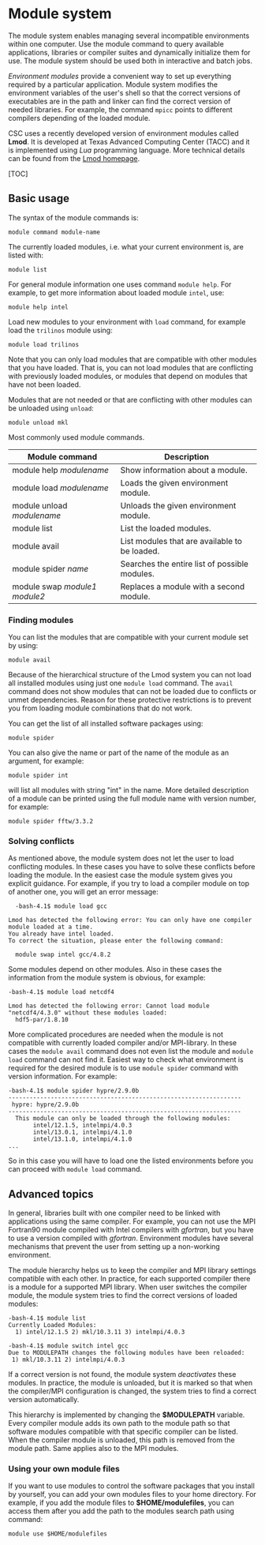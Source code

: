 # Module system

The module system enables managing several incompatible environments
within one computer. Use the module command to query available applications,
libraries or compiler suites and dynamically initialize them for use. 
The module system should be used both in interactive and batch jobs.

*Environment modules* provide a convenient way to set up everything
required by a particular application. Module system modifies the
environment variables of the user's shell so that the correct versions
of executables are in the path and linker can find the correct version
of needed libraries. For example, the command `mpicc` points to
different compilers depending of the loaded module.

CSC uses a recently developed version of environment modules called
**Lmod**. It is developed at Texas Advanced Computing Center (TACC) and
it is implemented using *Lua* programming language. More technical
details can be found from the [Lmod homepage].

[TOC]

## Basic usage

The syntax of the module commands is:

    module command module-name

The currently loaded modules, i.e. what your current environment is,
are listed with:

    module list

For general module information one uses command `module help`. For
example, to get more information about loaded module `intel`,
use:

    module help intel

Load new modules to your environment with `load` command, for
example load the `trilinos` module using:

    module load trilinos

Note that you can only load modules that are compatible with other
modules that you have loaded. That is, you can not load modules that are
conflicting with previously loaded modules, or modules that depend on
modules that have not been loaded.

Modules that are not needed or that are conflicting with other modules
can be unloaded using `unload`:

    module unload mkl

Most commonly used module commands.

|  Module command               |  Description                                  |
|-------------------------------|-----------------------------------------------|
| module help *modulename*      | Show information about a module.              |
| module load *modulename*      | Loads the given environment module.           |
| module unload *modulename*    | Unloads the given environment module.         |
| module list                   | List the loaded modules.                      |
| module avail                  | List modules that are available to be loaded. |
| module spider *name*          | Searches the entire list of possible modules. |
| module swap *module1 module2* | Replaces a module with a second module.       |

### Finding modules

You can list the modules that are compatible with your current module
set by using:

    module avail

Because of the hierarchical structure of the Lmod system you can not
load all installed modules using just one `module load` command. The
`avail` command does not show modules that can not be loaded due to
conflicts or unmet dependencies. Reason for these protective
restrictions is to prevent you from loading module combinations that do
not work.

You can get the list of all installed software packages using:

    module spider

You can also give the name or part of the name of the module as an
argument, for example:

    module spider int

will list all modules with string "int" in the name. More detailed
description of a module can be printed using the full module name with
version number, for example:

    module spider fftw/3.3.2

### Solving conflicts

As mentioned above, the module system does not let the user to load
conflicting modules. In these cases you have to solve these conflicts
before loading the module. In the easiest case the module system gives
you explicit guidance. For example, if you try to load a compiler module
on top of another one, you will get an error message:

      -bash-4.1$ module load gcc

    Lmod has detected the following error: You can only have one compiler module loaded at a time.
    You already have intel loaded.
    To correct the situation, please enter the following command:

      module swap intel gcc/4.8.2

Some modules depend on other modules. Also in these cases the
information from the module system is obvious, for example:

    -bash-4.1$ module load netcdf4

    Lmod has detected the following error: Cannot load module "netcdf4/4.3.0" without these modules loaded:
      hdf5-par/1.8.10

More complicated procedures are needed when the module is not compatible
with currently loaded compiler and/or MPI-library. In these cases the
`module avail` command does not even list the module and `module load`
command can not find it. Easiest way to check what environment is
required for the desired module is to use `module spider` command with
version information. For example:

    -bash-4.1$ module spider hypre/2.9.0b
    ------------------------------------------------------------------
     hypre: hypre/2.9.0b
    ------------------------------------------------------------------
      This module can only be loaded through the following modules:
           intel/12.1.5, intelmpi/4.0.3
           intel/13.0.1, intelmpi/4.1.0
           intel/13.1.0, intelmpi/4.1.0
    ...

  
So in this case you will have to load one the listed environments before
you can proceed with `module load` command.

## Advanced topics

In general, libraries built with one compiler need to be linked with
applications using the same compiler. For example, you can not use the
MPI Fortran90 module compiled with Intel compilers with *gfortran*, but
you have to use a version compiled with *gfortran*. Environment modules
have several mechanisms that prevent the user from setting up a
non-working environment.

The module hierarchy helps us to keep the compiler and MPI library
settings compatible with each other. In practice, for each supported
compiler there is a module for a supported MPI library. When user
switches the compiler module, the module system tries to find the
correct versions of loaded modules:

    -bash-4.1$ module list
    Currently Loaded Modules:
      1) intel/12.1.5 2) mkl/10.3.11 3) intelmpi/4.0.3

    -bash-4.1$ module switch intel gcc
    Due to MODULEPATH changes the following modules have been reloaded:
     1) mkl/10.3.11 2) intelmpi/4.0.3

If a correct version is not found, the module system *deactivates* these
modules. In practice, the module is unloaded, but it is marked so that
when the compiler/MPI configuration is changed, the system tries to find
a correct version automatically.

This hierarchy is implemented by changing the **$MODULEPATH** variable.
Every compiler module adds its own path to the module path so that
software modules compatible with that specific compiler can be listed.
When the compiler module is unloaded, this path is removed from the
module path. Same applies also to the MPI modules.

### Using your own module files

If you want to use modules to control the software packages that you
install by yourself, you can add your own modules files to your home
directory. For example, if you add the module files to
**$HOME/modulefiles**, you can access them after you add the path to the
modules search path using command:

    module use $HOME/modulefiles

  [Lmod homepage]: http://www.tacc.utexas.edu/tacc-projects/mclay/lmod
